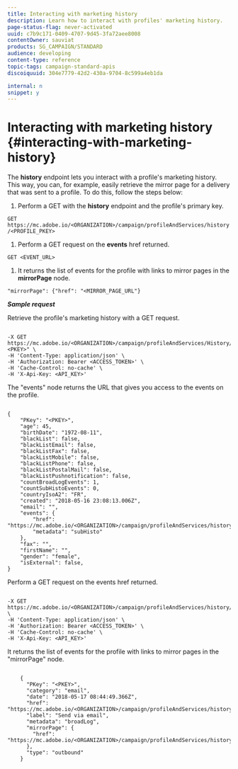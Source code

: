 ```yaml
---
title: Interacting with marketing history
description: Learn how to interact with profiles' marketing history.
page-status-flag: never-activated
uuid: c7b9c171-0409-4707-9d45-3fa72aee8008
contentOwner: sauviat
products: SG_CAMPAIGN/STANDARD
audience: developing
content-type: reference
topic-tags: campaign-standard-apis
discoiquuid: 304e7779-42d2-430a-9704-8c599a4eb1da

internal: n
snippet: y
---
```


# Interacting with marketing history {#interacting-with-marketing-history}

The **history** endpoint lets you interact with a profile's marketing history.
This way, you can, for example, easily retrieve the mirror page for a delivery that was sent to a profile. To do this, follow the steps below:

1. Perform a GET  with the **history** endpoint and the profile's primary key.

  `GET https://mc.adobe.io/<ORGANIZATION>/campaign/profileAndServices/history/<PROFILE_PKEY>`

1. Perform a GET request on the **events** href returned.

  `GET <EVENT_URL>`

1. It returns the list of events for the profile with links to mirror pages in the **mirrorPage** node.

  `"mirrorPage": {"href": "<MIRROR_PAGE_URL"}`

***Sample request***

Retrieve the profile's marketing history with a GET request.

```

-X GET https://mc.adobe.io/<ORGANIZATION>/campaign/profileAndServices/History/"<PKEY>" \
-H 'Content-Type: application/json' \
-H 'Authorization: Bearer <ACCESS_TOKEN>' \
-H 'Cache-Control: no-cache' \
-H 'X-Api-Key: <API_KEY>'

```

The "events" node returns the URL that gives you access to the events on the profile.

```

{
    "PKey": "<PKEY>",
    "age": 45,
    "birthDate": "1972-08-11",
    "blackList": false,
    "blackListEmail": false,
    "blackListFax": false,
    "blackListMobile": false,
    "blackListPhone": false,
    "blackListPostalMail": false,
    "blackListPushnotification": false,
    "countBroadLogEvents": 1,
    "countSubHistoEvents": 0,
    "countryIsoA2": "FR",
    "created": "2018-05-16 23:08:13.006Z",
    "email": "",
    "events": {
        "href": "https://mc.adobe.io/<ORGANIZATION>/campaign/profileAndServices/history/<PKEY>/events/",
        "metadata": "subHisto"
    },
    "fax": "",
    "firstName": "",
    "gender": "female",
    "isExternal": false,
}

```

Perform a GET request on the events href returned.

```

-X GET https://mc.adobe.io/<ORGANIZATION>/campaign/profileAndServices/history/<PKEY>/events \
-H 'Content-Type: application/json' \
-H 'Authorization: Bearer <ACCESS_TOKEN>' \
-H 'Cache-Control: no-cache' \
-H 'X-Api-Key: <API_KEY>'

```

It returns the list of events for the profile with links to mirror pages in the "mirrorPage" node.

```

    {
      "PKey": "<PKEY>",
      "category": "email",
      "date": "2018-05-17 08:44:49.366Z",
      "href": "https://mc.adobe.io/<ORGANIZATION>/campaign/profileAndServices/history/<PKEY>/events/<PKEY>",
      "label": "Send via email",
      "metadata": "broadLog",
      "mirrorPage": {
        "href": "https://mc.adobe.io/<ORGANIZATION>/campaign/profileAndServices/history/<PKEY>/events/<PKEY>/mirrorPage/"
      },
      "type": "outbound"
    }

```
